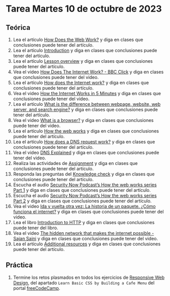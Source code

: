# Tarea Martes 10 de octubre de 2023

## Teórica

1. Lea el artículo [How Does the Web Work?](https://www.theodinproject.com/lessons/foundations-how-does-the-web-work) y diga en clases que conclusiones puede tener del artículo.
2. Lea el artículo [Introduction](https://www.theodinproject.com/lessons/foundations-how-does-the-web-work#introduction) y diga en clases que conclusiones puede tener del artículo.
3. Lea el artículo [Lesson overview](https://www.theodinproject.com/lessons/foundations-how-does-the-web-work#lesson-overview) y diga en clases que conclusiones puede tener del artículo.
4. Vea el video [How Does The Internet Work? - BBC Click](https://www.youtube.com/watch?v=eHp1l73ztB8&ab_channel=BBCClick) y diga en clases que conclusiones puede tener del video.
5. Lea el artículo [How does the Internet work?](https://developer.mozilla.org/en-US/docs/Learn/Common_questions/Web_mechanics/How_does_the_Internet_work) y diga en clases que conclusiones puede tener del artículo.
6. Vea el video [How the Internet Works in 5 Minutes](https://www.youtube.com/watch?v=7_LPdttKXPc&t=46s&ab_channel=Aaron) y diga en clases que conclusiones puede tener del video.
7. Lea el artículo [What is the difference between webpage, website, web server, and search engine?](https://developer.mozilla.org/en-US/docs/Learn/Common_questions/Web_mechanics/Pages_sites_servers_and_search_engines) y diga en clases que conclusiones puede tener del artículo.
8. Vea el video [What is a browser?](https://www.youtube.com/watch?v=BrXPcaRlBqo&ab_channel=Google) y diga en clases que conclusiones puede tener del video.
9. Lea el artículo [How the web works](https://developer.mozilla.org/en-US/docs/Learn/Getting_started_with_the_web/How_the_Web_works#clients_and_servers) y diga en clases que conclusiones puede tener del artículo.
10. Lea el artículo [How does a DNS request work?](https://developer.mozilla.org/en-US/docs/Learn/Common_questions/Web_mechanics/What_is_a_domain_name#how_does_a_dns_request_work) y diga en clases que conclusiones puede tener del artículo.
11. Vea el video [DNS Explained](https://www.youtube.com/watch?v=72snZctFFtA&t=45s&ab_channel=DNSMadeEasyVideos) y diga en clases que conclusiones puede tener del video.
12. Realiza las actividades de [Assignment](https://www.theodinproject.com/lessons/foundations-how-does-the-web-work#assignment) y diga en clases que conclusiones puede tener del artículo.
13. Responda las preguntas del [Knowledge check](https://www.theodinproject.com/lessons/foundations-how-does-the-web-work#knowledge-check) y diga en clases que conclusiones puede tener del artículo.
14. Escucha el audio [Security Now Podcast’s How the web works series Part 1](https://twit.tv/shows/security-now/episodes/25?autostart=false) y diga en clases que conclusiones puede tener del artículo.
15. Escucha el audio [Security Now Podcast’s How the web works series Part 2](https://twit.tv/shows/security-now/episodes/26?autostart=false) y diga en clases que conclusiones puede tener del artículo.
16. Vea el video [Ida y vuelta otra vez: La historia de un paquete. ¿Cómo funciona el internet?](https://www.youtube.com/watch?v=ewrBalT_eBM&ab_channel=WorldScienceFestival) y diga en clases que conclusiones puede tener del video.
17. Lea el libro [Introduction to HTTP](https://launchschool.com/books/http) y diga en clases que conclusiones puede tener del libro.
18. Vea el video [The hidden network that makes the internet possible - Sajan Saini](https://www.youtube.com/watch?v=er3v4PVNQqE&ab_channel=TED-Ed) y diga en clases que conclusiones puede tener del video.
19. Lea el artículo [Additional resources](https://www.theodinproject.com/lessons/foundations-how-does-the-web-work#additional-resources) y diga en clases que conclusiones puede tener del artículo.

## Práctica

1. Termine los retos plasmados en todos los ejercicios de [Responsive Web Design](https://www.freecodecamp.org/learn/2022/responsive-web-design/), del apartado `Learn Basic CSS by Building a Cafe Menu` del portal [freeCodeCamp](https://www.freecodecamp.org/learn/).
